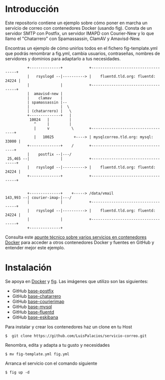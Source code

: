# Introducción


Este repositorio contiene un ejemplo sobre cómo poner en marcha un servicio de correo con contenedores Docker (usando fig). Consta de un servidor SMTP con Postfix, un servidor IMAPD con Courier-New y lo que llamo el "Chatarrero" con  Spamassassin, ClamAV y Amavisd-New. 

Encontras un ejemplo de cómo unirlos todos en el fichero fig-template.yml que podrás renombrar a fig.yml, cambia usuarios, contraseñas, nombres de servidores y dominios para adaptarlo a tus necesidades. 
  

              +--------------+            +------------------------------------+
              |   rsyslogd --|----------> |    fluentd.tld.org: fluentd: 24224 |
              |              |            +------------------------------------+
              |  amavisd-new | 
              |    clamav    | 
              | spamassassin |-- 
              |              |  \
              | (chatarrero) |   \
              +--------------+   |
               10024   |         |
                 ^     |         |
                 |     v          \       +-----------------------------------+                   
                 |   10025         +----> | mysqlcorreo.tld.org: mysql: 33000 |
              +--------------+    /       +-----------------------------------+
              |    postfix --|---/
     25,465 --|              |            +------------------------------------+
              |   rsyslogd --|----------> |    fluentd.tld.org: fluentd: 24224 |
              +--------------+            +------------------------------------+
 
 
              +--------------+    +-----> /data/vmail
    143,993 --| courier-imap-|---/
              |              |            +------------------------------------+
              |   rsyslogd --|----------> |    fluentd.tld.org: fluentd: 24224 |
              |              |            +------------------------------------+
              +--------------+

Consulta este [apunte técnico sobre varios servicios en contenedores Docker](http://www.luispa.com/?p=172) para acceder a otros contenedores Docker y fuentes en GitHub y entender mejor este ejemplo.


# Instalación

Se apoya en [Docker](https://www.docker.com/) y [fig](http://www.fig.sh/index.html). Las imágenes que utilizo son las siguientes:

* GitHub [base-postfix](https://github.com/LuisPalacios/base-postfix)
* GitHub [base-chatarrero](https://github.com/LuisPalacios/base-chatarrero)
* GitHub [base-courierimap](https://github.com/LuisPalacios/base-courierimap)
* GitHub [base-mysql](https://github.com/LuisPalacios/base-mysql)
* GitHub [base-fluentd](https://github.com/LuisPalacios/base-fluentd)
* GitHub [base-eskibana](https://github.com/LuisPalacios/base-eskibana)

Para instalar y crear los contenedores haz un clone en tu Host

    $  git clone https://github.com/LuisPalacios/servicio-correo.git

Renombra, edita y adapta a tu gusto y necesidades 

    $ mv fig-template.yml fig.yml

Arranca el servicio con el comando siguiente

    $ fig up -d

